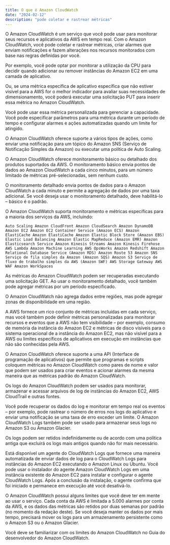 ```yaml
---
title: O que é Amazon CloudWatch
date: "2024-02-12"
description: "pode coletar e rastrear métricas"
---
```



O Amazon CloudWatch é um serviço que você pode usar para monitorar seus recursos e aplicativos da AWS em tempo real. Com o Amazon CloudWatch, você pode coletar e rastrear métricas, criar alarmes que enviam notificações e fazem alterações nos recursos monitorados com base nas regras definidas por você.

Por exemplo, você pode optar por monitorar a utilização da CPU para decidir quando adicionar ou remover instâncias do Amazon EC2 em uma camada de aplicativo.

Ou, se uma métrica específica de aplicativo específica que não estiver visível para a AWS for o melhor indicador para avaliar suas necessidades de dimensionamento, você poderá executar uma solicitação PUT para inserir essa métrica no Amazon CloudWatch.

Você pode usar essa métrica personalizada para gerenciar a capacidade. Você pode especificar parâmetros para uma métrica durante um período de tempo e configurar alarmes e ações automatizadas quando um limite for atingido.

O Amazon CloudWatch oferece suporte a vários tipos de ações, como enviar uma notificação para um tópico do Amazon SNS (Serviço de Notificação Simples da Amazon) ou executar uma política de Auto Scaling.

O Amazon CloudWatch oferece monitoramento básico ou detalhado dos produtos suportados da AWS. O monitoramento básico envia pontos de dados ao Amazon CloudWatch a cada cinco minutos, para um número limitado de métricas pré-selecionadas, sem nenhum custo.

O monitoramento detalhado envia pontos de dados para o Amazon CloudWatch a cada minuto e permite a agregação de dados por uma taxa adicional. Se você deseja usar o monitoramento detalhado, deve habilitá-lo – básico é o padrão.

O Amazon CloudWatch suporta monitoramento e métricas específicas para a maioria dos serviços da AWS, incluindo:

`Auto Scaling
Amazon CloudFront
Amazon CloudSearch
Amazon DynamoDB
Amazon EC2
Amazon EC2 Container Service (Amazon ECS)
Amazon ElastiCache
Amazon ElastiCache
Amazon Elastic Block Store (Amazon EBS)
Elastic Load Balancing
Amazon Elastic MapReduce (Amazon EMR)
Amazon Elasticsearch Service
Amazon Kinesis Streams
Amazon Kinesis Firehose
AWS Lambda
Amazon Machine Learning
AWS OpsWorks
Amazon Redshift
Amazon Relational Database Service (Amazon RDS)
Amazon Route 53
Amazon SNS
Serviço de fila simples da Amazon (Amazon SQS)
Amazon S3
Serviço de fluxo de trabalho simples da AWS (Amazon SWF)
AWS Storage Gateway
AWS WAF
Amazon WorkSpaces`

As métricas do Amazon CloudWatch podem ser recuperadas executando uma solicitação GET. Ao usar o monitoramento detalhado, você também pode agregar métricas por um período especificado.

O Amazon CloudWatch não agrega dados entre regiões, mas pode agregar zonas de disponibilidade em uma região.

A AWS fornece um rico conjunto de métricas incluídas em cada serviço, mas você também pode definir métricas personalizadas para monitorar recursos e eventos que a AWS não tem visibilidade – por exemplo, consumo de memória da instância do Amazon EC2 e métricas de disco visíveis para o sistema operacional de a instância do Amazon EC2, mas não visível para a AWS ou limites específicos de aplicativos em execução em instâncias que não são conhecidas pela AWS.

O Amazon CloudWatch oferece suporte a uma API (Interface de programação de aplicativos) que permite que programas e scripts coloquem métricas no Amazon CloudWatch como pares de nome e valor que podem ser usados ​​para criar eventos e acionar alarmes da mesma maneira que as métricas padrão do Amazon CloudWatch.

Os logs do Amazon CloudWatch podem ser usados ​​para monitorar, armazenar e acessar arquivos de log de instâncias do Amazon EC2, AWS CloudTrail e outras fontes.

Você pode recuperar os dados do log e monitorar em tempo real os eventos – por exemplo, pode rastrear o número de erros nos logs do aplicativo e enviar uma notificação se uma taxa de erro exceder um limite. O Amazon CloudWatch Logs também pode ser usado para armazenar seus logs no Amazon S3 ou Amazon Glacier.

Os logs podem ser retidos indefinidamente ou de acordo com uma política antiga que excluirá os logs mais antigos quando não for mais necessário.

Está disponível um agente do CloudWatch Logs que fornece uma maneira automatizada de enviar dados de log para o CloudWatch Logs para instâncias do Amazon EC2 executando o Amazon Linux ou Ubuntu. Você pode usar o instalador do agente Amazon CloudWatch Logs em uma instância existente do Amazon EC2 para instalar e configurar o agente CloudWatch Logs. Após a conclusão da instalação, o agente confirma que foi iniciado e permanece em execução até você desativá-lo.

O Amazon CloudWatch possui alguns limites que você deve ter em mente ao usar o serviço. Cada conta da AWS é limitada a 5.000 alarmes por conta da AWS, e os dados das métricas são retidos por duas semanas por padrão (no momento da redação deste). Se você deseja manter os dados por mais tempo, precisará mover os logs para um armazenamento persistente como o Amazon S3 ou o Amazon Glacier.

Você deve se familiarizar com os limites do Amazon CloudWatch no Guia do desenvolvedor do Amazon CloudWatch.
